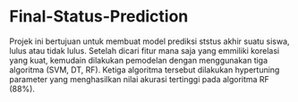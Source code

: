 # Final-Status-Prediction

Projek ini bertujuan untuk membuat model prediksi ststus akhir suatu siswa, lulus atau tidak lulus. Setelah dicari fitur mana saja yang emmiliki korelasi yang kuat, kemudain dilakukan pemodelan dengan menggunakan tiga algoritma (SVM, DT, RF). Ketiga algoritma tersebut dilakukan hypertuning parameter yang menghasilkan nilai akurasi tertinggi pada algoritma RF (88%).  